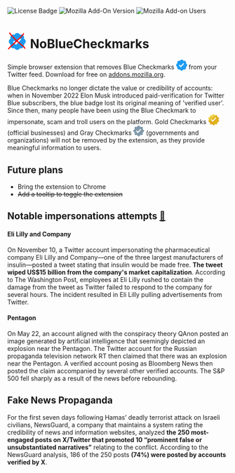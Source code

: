![License Badge](https://img.shields.io/github/license/mauro-farina/NoBlueCheckmarks?style=for-the-badge)
![Mozilla Add-On Version](https://img.shields.io/amo/v/nobluecheckmarks?style=for-the-badge)
![Mozilla Add-on Users](https://img.shields.io/amo/users/nobluecheckmarks?style=for-the-badge)

# <img src="./assets/NoBlueCheckmarks.png" alt="Blue Checkmark" width="45" height="auto" style="vertical-align:bottom" /> NoBlueCheckmarks

Simple browser extension that removes Blue Checkmarks <img src="./assets/blue-checkmark.png" alt="Blue Checkmark" width="25" height="auto" style="vertical-align:bottom" /> from your Twitter feed. Download for free on [addons.mozilla.org](https://addons.mozilla.org/it/firefox/addon/nobluecheckmarks/).

Blue Checkmarks no longer dictate the value or credibility of accounts: when in November 2022 Elon Musk introduced paid-verification for Twitter Blue subscribers, the blue badge lost its original meaning of 'verified user'. Since then, many people have been using the Blue Checkmark to impersonate, scam and troll users on the platform.
Gold Checkmarks <img src="./assets/gold-checkmark.png" alt="Gold Checkmark" width="25" height="auto" style="vertical-align:bottom" /> (official businesses) and Gray Checkmarks <img src="./assets/gray-checkmark.png" alt="Gray Checkmark" width="25" height="auto" style="vertical-align:bottom" /> (governments and organizations) will not be removed by the extension, as they provide meaningful information to users.

## Future plans

- Bring the extension to Chrome
- ~~Add a tooltip to toggle the extension~~

## Notable impersonations attempts [&#128279;](https://en.wikipedia.org/wiki/Twitter_Blue_verification_controversy#Impersonation_attempts)

#### Eli Lilly and Company

On November 10, a Twitter account impersonating the pharmaceutical company Eli Lilly and Company—one of the three largest manufacturers of insulin—posted a tweet stating that insulin would be made free. **The tweet wiped US$15 billion from the company's market capitalization**. According to The Washington Post, employees at Eli Lilly rushed to contain the damage from the tweet as Twitter failed to respond to the company for several hours. The incident resulted in Eli Lilly pulling advertisements from Twitter.

#### Pentagon

On May 22, an account aligned with the conspiracy theory QAnon posted an image generated by artificial intelligence that seemingly depicted an explosion near the Pentagon. The Twitter account for the Russian propaganda television network RT then claimed that there was an explosion near the Pentagon. A verified account posing as Bloomberg News then posted the claim accompanied by several other verified accounts. The S&P 500 fell sharply as a result of the news before rebounding.

## Fake News Propaganda

For the first seven days following Hamas’ deadly terrorist attack on Israeli civilians, NewsGuard, a company that maintains a system rating the credibility of news and information websites, analyzed **the 250 most-engaged posts on X/Twitter that promoted 10 “prominent false or unsubstantiated narratives”** relating to the conflict. According to the NewsGuard analysis, 186 of the 250 posts **(74%) were posted by accounts verified by X**.